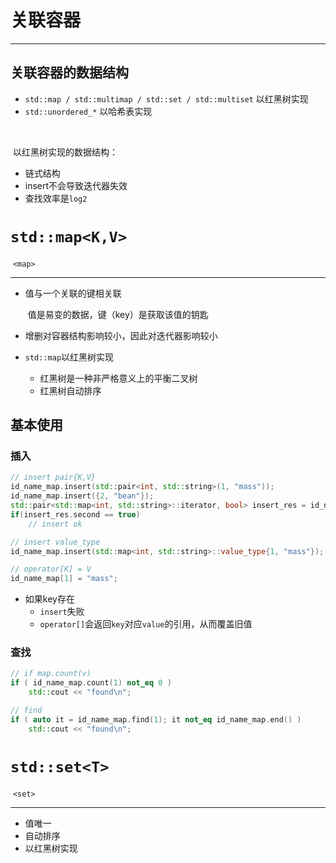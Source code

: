 # 关联容器

---





## 关联容器的数据结构

- `std::map / std::multimap / std::set / std::multiset` 以红黑树实现
- `std::unordered_*` 以哈希表实现

​	

​	以红黑树实现的数据结构：

- 链式结构
- insert不会导致迭代器失效
- 查找效率是`log2`

# ``std::map<K,V>``

​		``<map>``

---



- 值与一个关联的键相关联

  ​	值是易变的数据，键（key）是获取该值的钥匙

- 增删对容器结构影响较小，因此对迭代器影响较小

- `std::map`以红黑树实现

  - 红黑树是一种非严格意义上的平衡二叉树
  - 红黑树自动排序





## 基本使用

### 插入

```c++
// insert pair{K,V}
id_name_map.insert(std::pair<int, std::string>(1, "mass"));
id_name_map.insert({2, "bean"});
std::pair<std::map<int, std::string>::iterator, bool> insert_res = id_name_map.insert({3, "tsing"});
if(insert_res.second == true)
    // insert ok

// insert value_type
id_name_map.insert(std::map<int, std::string>::value_type{1, "mass"});

// operator[K] = V
id_name_map[1] = "mass";
```

- 如果key存在
  - `insert`失败
  - `operator[]`会返回`key`对应`value`的引用，从而覆盖旧值

### 查找

```c++
// if map.count(v)
if ( id_name_map.count(1) not_eq 0 )
    std::cout << "found\n";

// find
if ( auto it = id_name_map.find(1); it not_eq id_name_map.end() )
    std::cout << "found\n";
```





# `std::set<T>`

​		`<set>`

---

- 值唯一
- 自动排序
- 以红黑树实现